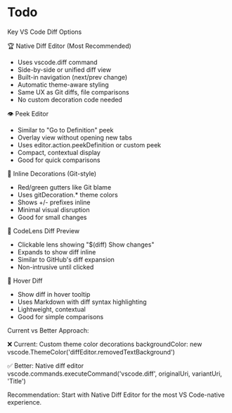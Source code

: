 # Todo

Key VS Code Diff Options

🏆 Native Diff Editor (Most Recommended)

- Uses vscode.diff command
- Side-by-side or unified diff view
- Built-in navigation (next/prev change)
- Automatic theme-aware styling
- Same UX as Git diffs, file comparisons
- No custom decoration code needed

👁️ Peek Editor

- Similar to "Go to Definition" peek
- Overlay view without opening new tabs
- Uses editor.action.peekDefinition or custom peek
- Compact, contextual display
- Good for quick comparisons

📍 Inline Decorations (Git-style)

- Red/green gutters like Git blame
- Uses gitDecoration.\* theme colors
- Shows +/- prefixes inline
- Minimal visual disruption
- Good for small changes

🎯 CodeLens Diff Preview

- Clickable lens showing "$(diff) Show changes"
- Expands to show diff inline
- Similar to GitHub's diff expansion
- Non-intrusive until clicked

📝 Hover Diff

- Show diff in hover tooltip
- Uses Markdown with diff syntax highlighting
- Lightweight, contextual
- Good for simple comparisons

Current vs Better Approach:

❌ Current: Custom theme color decorations backgroundColor: new vscode.ThemeColor('diffEditor.removedTextBackground')

✅ Better: Native diff editor vscode.commands.executeCommand('vscode.diff', originalUri, variantUri, 'Title')

Recommendation: Start with Native Diff Editor for the most VS Code-native experience.
